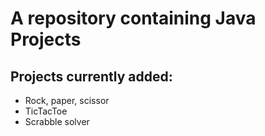 # A repository containing Java Projects

## Projects currently added:
- Rock, paper, scissor
- TicTacToe
- Scrabble solver
